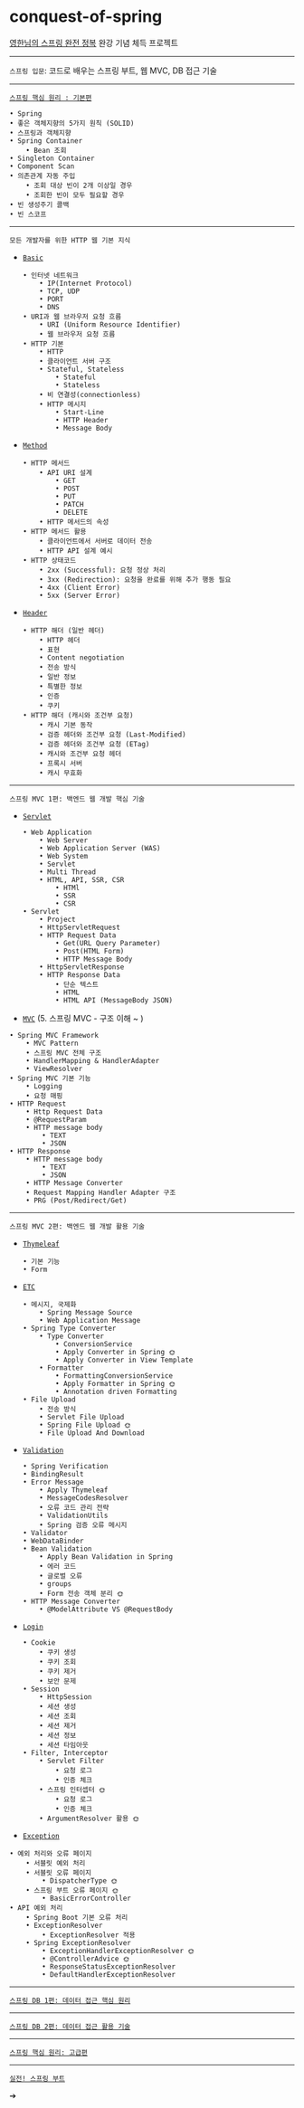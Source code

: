 # conquest-of-spring

[영한님의 스프링 완전 정복](https://www.inflearn.com/roadmaps/373) 완강 기념 체득 프로젝트

---

`스프링 입문`: 코드로 배우는 스프링 부트, 웹 MVC, DB 접근 기술

---

[`스프링 핵심 원리 : 기본편`](https://jihunparkme.github.io/Spring-Core/)
```text
• Spring
• 좋은 객체지향의 5가지 원칙 (SOLID)
• 스프링과 객체지향
• Spring Container
    • Bean 조회
• Singleton Container
• Component Scan
• 의존관계 자동 주입
    • 조회 대상 빈이 2개 이상일 경우
    • 조회한 빈이 모두 필요할 경우
• 빈 생성주기 콜백
• 빈 스코프
```

---

`모든 개발자를 위한 HTTP 웹 기본 지식`
- [`Basic`](https://jihunparkme.github.io/Http-Web-Network_basic/)
  ```text
  • 인터넷 네트워크
      • IP(Internet Protocol)
      • TCP, UDP
      • PORT
      • DNS
  • URI과 웹 브라우저 요청 흐름
      • URI (Uniform Resource Identifier)
      • 웹 브라우저 요청 흐름
  • HTTP 기본
      • HTTP
      • 클라이언트 서버 구조
      • Stateful, Stateless
          • Stateful
          • Stateless
      • 비 연결성(connectionless)
      • HTTP 메시지
          • Start-Line
          • HTTP Header
          • Message Body
  ```
- [`Method`](https://jihunparkme.github.io/Http-Web-Network_method/)
  ```text
  • HTTP 메서드
      • API URI 설계
          • GET
          • POST
          • PUT
          • PATCH
          • DELETE
      • HTTP 메서드의 속성
  • HTTP 메서드 활용
      • 클라이언트에서 서버로 데이터 전송
      • HTTP API 설계 예시
  • HTTP 상태코드
      • 2xx (Successful): 요청 정상 처리
      • 3xx (Redirection): 요청을 완료를 위해 추가 행동 필요
      • 4xx (Client Error)
      • 5xx (Server Error)
  ```
- [`Header`](https://jihunparkme.github.io/Http-Web-Network_header/)
  ```text
  • HTTP 해더 (일반 헤더)
      • HTTP 헤더
      • 표현
      • Content negotiation
      • 전송 방식
      • 일반 정보
      • 특별한 정보
      • 인증
      • 쿠키
  • HTTP 해더 (캐시와 조건부 요청)
      • 캐시 기본 동작
      • 검증 헤더와 조건부 요청 (Last-Modified)
      • 검증 헤더와 조건부 요청 (ETag)
      • 캐시와 조건부 요청 헤더
      • 프록시 서버
      • 캐시 무효화
  ```

---

`스프링 MVC 1편: 백엔드 웹 개발 핵심 기술`
- [`Servlet`](https://jihunparkme.github.io/Spring-MVC-Part1-Servlet/)
  ```text
  • Web Application
      • Web Server
      • Web Application Server (WAS)
      • Web System
      • Servlet
      • Multi Thread
      • HTML, API, SSR, CSR
          • HTMl
          • SSR
          • CSR
  • Servlet
      • Project
      • HttpServletRequest
      • HTTP Request Data
          • Get(URL Query Parameter)
          • Post(HTML Form)
          • HTTP Message Body
      • HttpServletResponse
      • HTTP Response Data
          • 단순 텍스트
          • HTML
          • HTML API (MessageBody JSON)
  ```
- [`MVC`](https://jihunparkme.github.io/Spring-MVC-Part1-MVC/) (5. 스프링 MVC - 구조 이해 ~ )

```text
• Spring MVC Framework
    • MVC Pattern
    • 스프링 MVC 전체 구조
    • HandlerMapping & HandlerAdapter
    • ViewResolver
• Spring MVC 기본 기능
    • Logging
    • 요청 매핑
• HTTP Request
    • Http Request Data
    • @RequestParam
    • HTTP message body
        • TEXT
        • JSON
• HTTP Response
    • HTTP message body
        • TEXT
        • JSON
    • HTTP Message Converter
    • Request Mapping Handler Adapter 구조
    • PRG (Post/Redirect/Get)
```

---

`스프링 MVC 2편: 백엔드 웹 개발 활용 기술`
- [`Thymeleaf`](https://jihunparkme.github.io/Spring-MVC-Part2-Thymeleaf/)

  ```text
  • 기본 기능
  • Form
  ```

- [`ETC`](https://jihunparkme.github.io/Spring-MVC-Part2-Etc/)
  ```text
  • 메시지, 국제화
      • Spring Message Source
      • Web Application Message
  • Spring Type Converter
      • Type Converter
          • ConversionService
          • Apply Converter in Spring 🌞
          • Apply Converter in View Template
      • Formatter
          • FormattingConversionService
          • Apply Formatter in Spring 🌞
          • Annotation driven Formatting
  • File Upload
      • 전송 방식
      • Servlet File Upload
      • Spring File Upload 🌞
      • File Upload And Download
  ```

- [`Validation`](https://jihunparkme.github.io/Spring-MVC-Part2-Validation/)

  ```text
  • Spring Verification
  • BindingResult
  • Error Message
      • Apply Thymeleaf
      • MessageCodesResolver
      • 오류 코드 관리 전략
      • ValidationUtils
      • Spring 검증 오류 메시지
  • Validator
  • WebDataBinder
  • Bean Validation
      • Apply Bean Validation in Spring
      • 에러 코드
      • 글로벌 오류
      • groups
      • Form 전송 객체 분리 🌞
  • HTTP Message Converter
      • @ModelAttribute VS @RequestBody
  ```

- [`Login`](https://jihunparkme.github.io/Spring-MVC-Part2-Login/)

  ```text
  • Cookie
      • 쿠키 생성
      • 쿠키 조회
      • 쿠키 제거
      • 보안 문제
  • Session
      • HttpSession
      • 세션 생성
      • 세션 조회
      • 세션 제거
      • 세션 정보
      • 세션 타임아웃
  • Filter, Interceptor
      • Servlet Filter
          • 요청 로그
          • 인증 체크
      • 스프링 인터셉터 🌞
          • 요청 로그
          • 인증 체크
      • ArgumentResolver 활용 🌞
  ```
  
- [`Exception`](https://jihunparkme.github.io/Spring-MVC-Part2-Exception/)

```text
• 예외 처리와 오류 페이지
    • 서블릿 예외 처리
    • 서블릿 오류 페이지
        • DispatcherType 🌞
    • 스프링 부트 오류 페이지 🌞
        • BasicErrorController
• API 예외 처리
    • Spring Boot 기본 오류 처리
    • ExceptionResolver
        • ExceptionResolver 적용
    • Spring ExceptionResolver
        • ExceptionHandlerExceptionResolver 🌞
        • @ControllerAdvice 🌞
        • ResponseStatusExceptionResolver
        • DefaultHandlerExceptionResolver
```

---

[`스프링 DB 1편: 데이터 접근 핵심 원리`](https://jihunparkme.github.io/Spring-DB-Part1/)

---

[`스프링 DB 2편: 데이터 접근 활용 기술`](https://jihunparkme.github.io/Spring-DB-Part2/)

---

[`스프링 핵심 원리: 고급편`](https://jihunparkme.github.io/Spring-Core-Principles-Advanced/)

---

[`실전! 스프링 부트`](https://jihunparkme.github.io/spring-boot/)



➔

